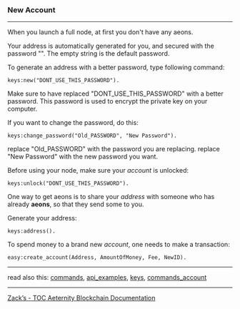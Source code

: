 ### New Account
***

When you launch a full node, at first you don't have any aeons.

Your address is automatically generated for you, and secured with the 
password "". The empty string is the default password.

To generate an address with a better password, type following command:

```
keys:new("DONT_USE_THIS_PASSWORD").
```

Make sure to have replaced "DONT_USE_THIS_PASSWORD" with a better password.
This password is used to encrypt the private key on your computer.

If you want to change the password, do this:
```
keys:change_password("Old_PASSWORD", "New Password").
```

replace "Old_PASSWORD" with the password you are replacing.
replace "New Password" with the new password you want.


Before using your node, make sure your _account_ is unlocked:

```
keys:unlock("DONT_USE_THIS_PASSWORD").
```


One way to get aeons is to share your _address_ with someone who has 
already **aeons**, so that they send some to you.


Generate your address:
```
keys:address().
```

To spend money to a brand new _account_, one needs to make a transaction:
``` 
easy:create_account(Address, AmountOfMoney, Fee, NewID).
```

***
read also this: [commands](commands), [api_examples](api_examples), [keys](keys), [commands_account](commands_accounts)
***
[Zack’s - TOC Aeternity Blockchain Documentation](Zack_Docs_TOC)